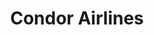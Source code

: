 ---
collection_archive: false
collection_awards: []
collection_category:
  - Conceptual
  - Editorial
  - Portraits
  - Environments
  - Motion
  - Humor
  - Science
  - Uniquely American
  - Travel
  - Reportage
  - Color
collection_content: >-
  This is a story about “Sky Village,” an astronomy centric retirement community
  and their founders, the self appointed “Star Geezers,” Jack and Alice Newton.
  Located in Arizona near the New Mexico and Mexico border, the remoteness
  (closest grocery store is 3 hours away) is a gift as this is one of the
  darkest places on the North American light pollution map. Couple this with the
  clear air of the desert, this was how the Newtons selected and purchased
  several hundred acres of land and divided them into 22 distinct lots.


  Easily one of the most interesting places I have visited in recent memory. A
  close-knit community bonded by their love of the celestial, the remoteness,
  and the darkness….. so dark that on a new moon you can no longer see your
  feet. So dark you never knew so many stars existed- appearing dizzying,
  textural, and 3-dimensional. So dark as your eyes adjust, you can see your
  shadow cast by the stars overhead.
collection_cover: https://d1sf55qlb7p6hz.cloudfront.net/stargeezers-6.jpg
collection_cover_mobile: https://d1sf55qlb7p6hz.cloudfront.net/verticalcovers-4.jpg
collection_description: >-
  This is a story about “Sky Village,” an astronomy centric retirement community
  and their founders Jack and Alice Newton, also known as the “Star Geezers.”
  Sky Village is one of the most remote and darkest places in North America. So
  dark you never knew so many stars existed- appearing dizzying, textural, and
  3-dimensional.


  Featured on _Vice_, _Fish_ _Eye Magazine_ and _Booooooom._
collection_exhibition: []
collection_filter: Commissioned + Stock
collection_hidden: false
collection_meta: The Star Geezers
collection_preview:
  - https://d1sf55qlb7p6hz.cloudfront.net/star-geezers_cover-4.jpg
  - https://d1sf55qlb7p6hz.cloudfront.net/star-geezers_cover-2.jpg
  - https://d1sf55qlb7p6hz.cloudfront.net/star-geezers_cover-1.jpg
  - https://d1sf55qlb7p6hz.cloudfront.net/star-geezers_cover-3.jpg
cover_image: https://d1sf55qlb7p6hz.cloudfront.net/social-11.jpg
date:  
logo: 
navigation_theme: white
px_extra: true
slug: star-geezers
theme_color: "#FCE4D0"
theme_color_all_works: FF9595"
title: Condor Airlines 
collection_blocks:
  - _bookshop_name: collections/media-row-start
    row_alignment: between
  - _bookshop_name: collections/media-element 
    color: "#E2EFF9"
    image:  https://d1sf55qlb7p6hz.cloudfront.net/stargeezers-1.jpg
    margin_left: '30'
    margin_right: 0
    margin_y: '100'
    width: '60'
  - _bookshop_name: collections/media-row
    row_alignment: between
  - _bookshop_name: collections/media-element 
    color: "#FEF4EA"
    image:  https://d1sf55qlb7p6hz.cloudfront.net/stargeezers-2.jpg
    margin_left: '10'
    margin_right: 0
    margin_y: '100'
    width: '30'
  - _bookshop_name: collections/media-element 
    color: "#FFE7D8"
    image: https://d1sf55qlb7p6hz.cloudfront.net/stargeezers-3.jpg
    margin_left: 0
    margin_right: '5'
    margin_y: '400'
    width: '50'
  - _bookshop_name: collections/media-row
    row_alignment: between
  - _bookshop_name: collections/media-element 
    color: "#EFF4F8"
    image: https://d1sf55qlb7p6hz.cloudfront.net/stargeezers-4.jpg
    margin_left: '15'
    margin_right: 0
    margin_y: '100'
    width: '50'
  - _bookshop_name: collections/media-element 
    color: "#AE9B9B"
    image:  https://d1sf55qlb7p6hz.cloudfront.net/stargeezers-5.jpg
    margin_left: 0
    margin_right: 0
    margin_y: '300'
    width: '30'
  - _bookshop_name: collections/media-row
    row_alignment: between
  - _bookshop_name: collections/media-element 
    color: "#FADFCD"
    image:  https://d1sf55qlb7p6hz.cloudfront.net/stargeezers-6.jpg
    margin_left: '25'
    margin_right: 0
    margin_y: '100'
    width: '60'
  - _bookshop_name: collections/media-row
    row_alignment: between
  - _bookshop_name: collections/media-element 
    color: "#F7F2EE"
    image:  https://d1sf55qlb7p6hz.cloudfront.net/stargeezers-7.jpg
    margin_left: '45'
    margin_right: 0
    margin_y: '100'
    width: '33'
  - _bookshop_name: collections/media-row
    row_alignment: between
  - _bookshop_name: collections/media-element 
    color: "#211F2D"
    image:  https://d1sf55qlb7p6hz.cloudfront.net/stargeezers-8.jpg
    margin_left: '5'
    margin_right: 0
    margin_y: '100'
    width: '60'
  - _bookshop_name: collections/media-row
    row_alignment: between
  - _bookshop_name: collections/media-element 
    color: "#404B51"
    image:  https://d1sf55qlb7p6hz.cloudfront.net/stargeezers-9.jpg
    margin_left: '10'
    margin_y: '100'
    width: '33'
  - _bookshop_name: collections/media-element 
    color: "#2F292E"
    image:  https://d1sf55qlb7p6hz.cloudfront.net/stargeezers-10.jpg
    margin_left: 0
    margin_right: '5'
    margin_y: '300'
    width: '40'
  - _bookshop_name: collections/media-row
    row_alignment: between
  - _bookshop_name: collections/media-element 
    color: "#010101"
    image:  https://d1sf55qlb7p6hz.cloudfront.net/stargeezers-12.jpg
    margin_left: '15'
    margin_right: 0
    margin_y: '100'
    width: '50'
  - _bookshop_name: collections/media-row
    row_alignment: between
  - _bookshop_name: collections/media-element 
    color: "#FD1E18"
    image: https://d1sf55qlb7p6hz.cloudfront.net/stargeezers-11.jpg
    margin_left: '20'
    margin_y: '100'
    width: '40'
  - _bookshop_name: collections/media-row
    row_alignment: between
  - _bookshop_name: collections/media-motion
    align_y: 0
    color: "#FCE4D0
    margin_left: '5'
    margin_right: 0
    margin_y: '300'
    show_controls: false
    vimeo_id: 414925506
    width: '40'
  - _bookshop_name: collections/media-element 
    color: "#95527C"
    image:  https://d1sf55qlb7p6hz.cloudfront.net/stargeezers-13.jpg
    margin_left: 0
    margin_right: '10'
    margin_y: '100'
    width: '33'
  - _bookshop_name: collections/media-row
    row_alignment: between
  - _bookshop_name: collections/media-element 
    color: "#FFE7CA"
    image:  https://d1sf55qlb7p6hz.cloudfront.net/stargeezers-15.jpg
    margin_left: '5'
    margin_right: 0
    margin_y: '300'
    width: '50'
  - _bookshop_name: collections/media-element 
    color: "#F0F4F7"
    image:  https://d1sf55qlb7p6hz.cloudfront.net/stargeezers-14.jpg
    margin_y: '100'
    width: '33'
  - _bookshop_name: collections/media-row
    row_alignment: between
  - _bookshop_name: collections/media-motion
    color: "#FCE4D0
    margin_left: '25'
    margin_y: '100'
    vimeo_id: 414908662
    width: '50'
  - _bookshop_name: collections/media-row
    row_alignment: between
  - _bookshop_name: collections/media-element 
    color: "#E4EAED"
    image:  https://d1sf55qlb7p6hz.cloudfront.net/stargeezers-16.jpg
    margin_left: '10'
    margin_y: '100'
    width: '80'
  - _bookshop_name: collections/media-row
    row_alignment: between
  - _bookshop_name: collections/media-element 
    color: "#F6E5D1"
    image:  https://d1sf55qlb7p6hz.cloudfront.net/stargeezers-17.jpg
    margin_left: '15'
    margin_right: 0
    margin_y: '100'
    width: '33'
  - _bookshop_name: collections/media-element 
    color: "#E8D2CF"
    image:  https://d1sf55qlb7p6hz.cloudfront.net/stargeezers-18.jpg
    margin_left: 0
    margin_y: '500'
    width: '40'
  - _bookshop_name: collections/media-row
    row_alignment: between
  - _bookshop_name: collections/media-element 
    color: "#F5E4E4"
    image:  https://d1sf55qlb7p6hz.cloudfront.net/stargeezers-19.jpg
    margin_left: '20'
    margin_right: 0
    margin_y: '100'
    width: '60'
  - _bookshop_name: collections/media-row
    row_alignment: between
  - _bookshop_name: collections/media-element 
    color: "#9B98A6"
    image:  https://d1sf55qlb7p6hz.cloudfront.net/stargeezers-20.jpg
    margin_left: '40'
    margin_right: 0
    margin_y: '100'
    width: '50'
  - _bookshop_name: collections/media-row
    row_alignment: between
  - _bookshop_name: collections/media-element 
    color: "#CEDAEC"
    image:  https://d1sf55qlb7p6hz.cloudfront.net/stargeezers-21.jpg
    margin_left: '20'
    margin_y: '100'
    width: '25'
  - _bookshop_name: collections/media-element 
    color: "#EFF4F2"
    image:  https://d1sf55qlb7p6hz.cloudfront.net/stargeezers-22.jpg
    margin_left: 0
    margin_right: '10'
    margin_y: '300'
    width: '40'
  - _bookshop_name: collections/media-row
    row_alignment: between
  - _bookshop_name: collections/media-element 
    color: "#000000"
    image:  https://d1sf55qlb7p6hz.cloudfront.net/stargeezers-24.jpg
    margin_left: '5'
    margin_right: 0
    margin_y: '300'
    width: '50'
  - _bookshop_name: collections/media-element 
    color: "#E0C8CE"
    image:  https://d1sf55qlb7p6hz.cloudfront.net/stargeezers-23.jpg
    margin_left: 0
    margin_y: '100'
    width: '33'
  - _bookshop_name: collections/media-row
    row_alignment: between
  - _bookshop_name: collections/media-element 
    color: "#FFE9D0"
    image:  https://d1sf55qlb7p6hz.cloudfront.net/stargeezers-25.jpg
    margin_left: '30'
    margin_y: '100'
    width: '60'
  - _bookshop_name: collections/media-row-end
collection_press:
  - content: >-
      [**_VICE_**](https://www.vice.com/en_us/article/wjv3m5/50-stellar-photos-of-outer-space)
    template: popup-text-element
  - content: >-
      [**_BOOOOOOOM_**](https://www.booooooom.com/2020/02/11/the-star-stargeezers-by-photographer-jesse-rieser/)
    template: popup-text-element
  - content: >-
      [**_Fish Eye
      Magazine_**](https://www.fisheyemagazine.fr/decouvertes/images/the-star-geezers-a-la-belle-etoile/)
    template: popup-text-element
---